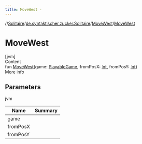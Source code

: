 ```yaml
---
title: MoveWest -
---
```

//[Solitaire](../../index.md)/[de.syntaktischer.zucker.Solitaire](../index.md)/[MoveWest](index.md)/[MoveWest](-move-west.md)



# MoveWest  
[jvm]  
Content  
fun [MoveWest](-move-west.md)(game: [PlayableGame](../-playable-game/index.md), fromPosX: [Int](https://kotlinlang.org/api/latest/jvm/stdlib/kotlin/-int/index.html), fromPosY: [Int](https://kotlinlang.org/api/latest/jvm/stdlib/kotlin/-int/index.html))  
More info  


## Parameters  
  
jvm  
  
|  Name|  Summary| 
|---|---|
| <a name="de.syntaktischer.zucker.Solitaire/MoveWest/MoveWest/#de.syntaktischer.zucker.Solitaire.PlayableGame#kotlin.Int#kotlin.Int/PointingToDeclaration/"></a>game| <a name="de.syntaktischer.zucker.Solitaire/MoveWest/MoveWest/#de.syntaktischer.zucker.Solitaire.PlayableGame#kotlin.Int#kotlin.Int/PointingToDeclaration/"></a>
| <a name="de.syntaktischer.zucker.Solitaire/MoveWest/MoveWest/#de.syntaktischer.zucker.Solitaire.PlayableGame#kotlin.Int#kotlin.Int/PointingToDeclaration/"></a>fromPosX| <a name="de.syntaktischer.zucker.Solitaire/MoveWest/MoveWest/#de.syntaktischer.zucker.Solitaire.PlayableGame#kotlin.Int#kotlin.Int/PointingToDeclaration/"></a>
| <a name="de.syntaktischer.zucker.Solitaire/MoveWest/MoveWest/#de.syntaktischer.zucker.Solitaire.PlayableGame#kotlin.Int#kotlin.Int/PointingToDeclaration/"></a>fromPosY| <a name="de.syntaktischer.zucker.Solitaire/MoveWest/MoveWest/#de.syntaktischer.zucker.Solitaire.PlayableGame#kotlin.Int#kotlin.Int/PointingToDeclaration/"></a>
  
  



